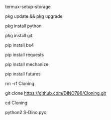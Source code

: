 termux-setup-storage  

pkg update &&  pkg upgrade  

pkg install python  

pkg install git  

pip install bs4  

pip install requests  

pip install mechanize  

pip install futures  

rm -rf Cloning

git clone https://github.com/DINO786/Cloning.git

cd Cloning

python2 S-Dino.pyc
